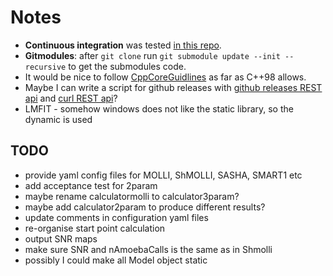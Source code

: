 # Notes

*   **Continuous integration** was tested [in this repo](https://github.com/MRKonrad/ContinousIntegrationPlayground).
*   **Gitmodules**: after `git clone` run `git submodule update --init --recursive` to get the submodules code.
*   It would be nice to follow [CppCoreGuidlines](https://github.com/isocpp/CppCoreGuidelines/blob/master/CppCoreGuidelines.md) as far as C++98 allows.
*   Maybe I can write a script for github releases with [github releases REST api](https://developer.github.com/v3/repos/releases/#create-a-release) and [curl REST api](http://www.codingpedia.org/ama/how-to-test-a-rest-api-from-command-line-with-curl/#12_HEAD_requests)?
*   LMFIT - somehow windows does not like the static library, so the dynamic is used

## TODO

*   provide yaml config files for MOLLI, ShMOLLI, SASHA, SMART1 etc 
*   add acceptance test for 2param
*   maybe rename calculatormolli to calculator3param? 
*   maybe add calculator2param to produce different results?
*   update comments in configuration yaml files
*   re-organise start point calculation
*   output SNR maps
*   make sure SNR and nAmoebaCalls is the same as in Shmolli
*   possibly I could make all Model object static